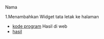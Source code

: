 Nama

1.Menambahkan Widget tata letak ke halaman
- [kode program](assets/images/L1.png)
Hasil di web
- [hasil](assets/images/P1.png)



